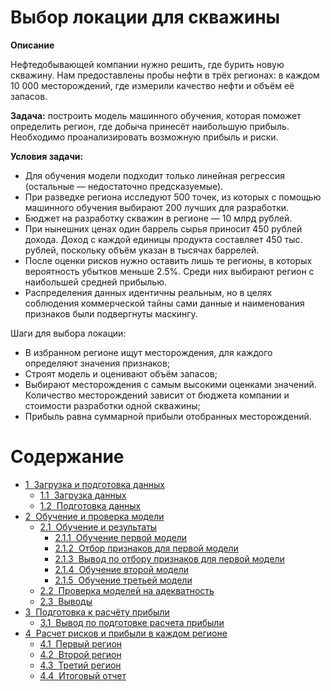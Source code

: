 # Выбор локации для скважины

**Описание**

Нефтедобывающей компании нужно решить, где бурить новую скважину. Нам предоставлены пробы нефти в трёх регионах: в каждом 10 000 месторождений, где измерили качество нефти и объём её запасов.

**Задача:** построить модель машинного обучения, которая поможет определить регион, где добыча принесёт наибольшую прибыль. Необходимо проанализировать возможную прибыль и риски.

**Условия задачи:**
- Для обучения модели подходит только линейная регрессия (остальные — недостаточно предсказуемые).
- При разведке региона исследуют 500 точек, из которых с помощью машинного обучения выбирают 200 лучших для разработки.
- Бюджет на разработку скважин в регионе — 10 млрд рублей.
- При нынешних ценах один баррель сырья приносит 450 рублей дохода. Доход с каждой единицы продукта составляет 450 тыс. рублей, поскольку объём указан в тысячах баррелей.
- После оценки рисков нужно оставить лишь те регионы, в которых вероятность убытков меньше 2.5%. Среди них выбирают регион с наибольшей средней прибылью.
- Распределения данных идентичны реальным, но в целях соблюдения коммерческой тайны сами данные и наименования признаков были подвергнуты маскингу.

Шаги для выбора локации:

- В избранном регионе ищут месторождения, для каждого определяют значения признаков;
- Строят модель и оценивают объём запасов;
- Выбирают месторождения с самым высокими оценками значений. Количество месторождений зависит от бюджета компании и стоимости разработки одной скважины;
- Прибыль равна суммарной прибыли отобранных месторождений.

<h1>Содержание<span class="tocSkip"></span></h1>
<div class="toc"><ul class="toc-item"><li><span><a href="#Загрузка-и-подготовка-данных" data-toc-modified-id="Загрузка-и-подготовка-данных-1"><span class="toc-item-num">1&nbsp;&nbsp;</span>Загрузка и подготовка данных</a></span><ul class="toc-item"><li><span><a href="#Загрузка-данных" data-toc-modified-id="Загрузка-данных-1.1"><span class="toc-item-num">1.1&nbsp;&nbsp;</span>Загрузка данных</a></span></li><li><span><a href="#Подготовка-данных" data-toc-modified-id="Подготовка-данных-1.2"><span class="toc-item-num">1.2&nbsp;&nbsp;</span>Подготовка данных</a></span></li></ul></li><li><span><a href="#Обучение-и-проверка-модели" data-toc-modified-id="Обучение-и-проверка-модели-2"><span class="toc-item-num">2&nbsp;&nbsp;</span>Обучение и проверка модели</a></span><ul class="toc-item"><li><span><a href="#Обучение-и-результаты" data-toc-modified-id="Обучение-и-результаты-2.1"><span class="toc-item-num">2.1&nbsp;&nbsp;</span>Обучение и результаты</a></span><ul class="toc-item"><li><span><a href="#Обучение-первой-модели" data-toc-modified-id="Обучение-первой-модели-2.1.1"><span class="toc-item-num">2.1.1&nbsp;&nbsp;</span>Обучение первой модели</a></span></li><li><span><a href="#Отбор-признаков-для-первой-модели" data-toc-modified-id="Отбор-признаков-для-первой-модели-2.1.2"><span class="toc-item-num">2.1.2&nbsp;&nbsp;</span>Отбор признаков для первой модели</a></span></li><li><span><a href="#Вывод-по-отбору-признаков-для-первой-модели" data-toc-modified-id="Вывод-по-отбору-признаков-для-первой-модели-2.1.3"><span class="toc-item-num">2.1.3&nbsp;&nbsp;</span>Вывод по отбору признаков для первой модели</a></span></li><li><span><a href="#Обучение-второй-модели" data-toc-modified-id="Обучение-второй-модели-2.1.4"><span class="toc-item-num">2.1.4&nbsp;&nbsp;</span>Обучение второй модели</a></span></li><li><span><a href="#Обучение-третьей-модели" data-toc-modified-id="Обучение-третьей-модели-2.1.5"><span class="toc-item-num">2.1.5&nbsp;&nbsp;</span>Обучение третьей модели</a></span></li></ul></li><li><span><a href="#Проверка-моделей-на-адекватность" data-toc-modified-id="Проверка-моделей-на-адекватность-2.2"><span class="toc-item-num">2.2&nbsp;&nbsp;</span>Проверка моделей на адекватность</a></span></li><li><span><a href="#Выводы" data-toc-modified-id="Выводы-2.3"><span class="toc-item-num">2.3&nbsp;&nbsp;</span>Выводы</a></span></li></ul></li><li><span><a href="#Подготовка-к-расчёту-прибыли" data-toc-modified-id="Подготовка-к-расчёту-прибыли-3"><span class="toc-item-num">3&nbsp;&nbsp;</span>Подготовка к расчёту прибыли</a></span><ul class="toc-item"><li><span><a href="#Вывод-по-подготовке-расчета-прибыли" data-toc-modified-id="Вывод-по-подготовке-расчета-прибыли-3.1"><span class="toc-item-num">3.1&nbsp;&nbsp;</span>Вывод по подготовке расчета прибыли</a></span></li></ul></li><li><span><a href="#Расчет-рисков-и-прибыли-в-каждом-регионе" data-toc-modified-id="Расчет-рисков-и-прибыли-в-каждом-регионе-4"><span class="toc-item-num">4&nbsp;&nbsp;</span>Расчет рисков и прибыли в каждом регионе</a></span><ul class="toc-item"><li><span><a href="#Первый-регион" data-toc-modified-id="Первый-регион-4.1"><span class="toc-item-num">4.1&nbsp;&nbsp;</span>Первый регион</a></span></li><li><span><a href="#Второй-регион" data-toc-modified-id="Второй-регион-4.2"><span class="toc-item-num">4.2&nbsp;&nbsp;</span>Второй регион</a></span></li><li><span><a href="#Третий-регион" data-toc-modified-id="Третий-регион-4.3"><span class="toc-item-num">4.3&nbsp;&nbsp;</span>Третий регион</a></span></li><li><span><a href="#Итоговый отчет" data-toc-modified-id="Итоговый отчет-4.4"><span class="toc-item-num">4.4&nbsp;&nbsp;</span>Итоговый отчет</a></span>
